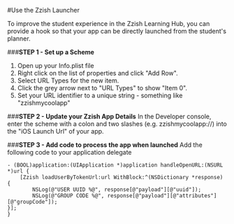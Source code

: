 #Use the Zzish Launcher

To improve the student experience in the Zzish Learning Hub, you can provide a hook so that your app can be directly launched from the student's planner.
 
###**STEP 1 - Set up a Scheme**
1. Open up your Info.plist file
2. Right click on the list of properties and click "Add Row". 
3. Select URL Types for the new item. 
4. Click the grey arrow next to "URL Types" to show "Item 0". 
5. Set your URL identifier to a unique string - something like "zzishmycoolapp"
 
###**STEP 2 - Update your Zzish App Details**
In the Developer console, enter the scheme with a colon and two slashes (e.g. zzishmycoolapp://) into the "iOS Launch Url" of your app. 
 
###**STEP 3 - Add code to process the app when launched**
Add the following code to your application delegate
```
- (BOOL)application:(UIApplication *)application handleOpenURL:(NSURL *)url {
    [Zzish loadUserByTokenUrl:url WithBlock:^(NSDictionary *response) {
        NSLog(@"USER UUID %@", response[@"payload"][@"uuid"]);
        NSLog(@"GROUP CODE %@", response[@"payload"][@"attributes"][@"groupCode"]);
}];
}
```